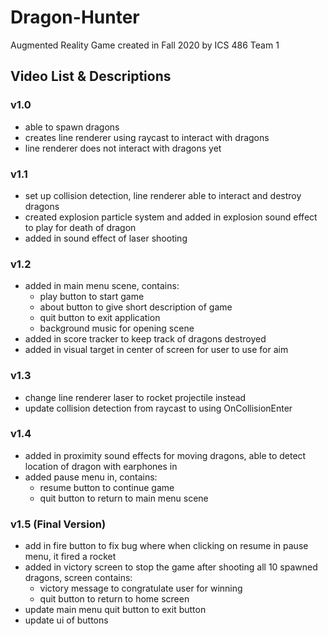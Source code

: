 # Dragon-Hunter
Augmented Reality Game created in Fall 2020 by ICS 486 Team 1

## Video List & Descriptions

### v1.0
- able to spawn dragons
- creates line renderer using raycast to interact with dragons
- line renderer does not interact with dragons yet

### v1.1
- set up collision detection, line renderer able to interact and destroy dragons
- created explosion particle system and added in explosion sound effect to play for death of dragon
- added in sound effect of laser shooting

### v1.2
- added in main menu scene, contains:
  * play button to start game
  * about button to give short description of game
  * quit button to exit application
  * background music for opening scene
- added in score tracker to keep track of dragons destroyed
- added in visual target in center of screen for user to use for aim

### v1.3
- change line renderer laser to rocket projectile instead
- update collision detection from raycast to using OnCollisionEnter

### v1.4
- added in proximity sound effects for moving dragons, able to detect location of dragon with earphones in
- added pause menu in, contains:
  * resume button to continue game
  * quit button to return to main menu scene
  
### v1.5 (Final Version)
- add in fire button to fix bug where when clicking on resume in pause menu, it fired a rocket
- added in victory screen to stop the game after shooting all 10 spawned dragons, screen contains:
  * victory message to congratulate user for winning
  * quit button to return to home screen
- update main menu quit button to exit button
- update ui of buttons 
